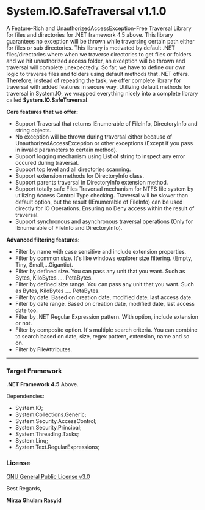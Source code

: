 # System.IO.SafeTraversal v1.1.0


A Feature-Rich and UnauthorizedAccessException-Free Traversal Library for files and directories for .NET framework 4.5 above. This library guarantees no exception will be thrown while traversing certain path either for files or sub directories. This library is motivated by default .NET files/directories where when we traverse directories to get files or folders and we hit unauthorized access folder, an exception will be thrown and traversal will complete unexpectedly. So far, we have to define our own logic to traverse files and folders using default methods that .NET offers. Therefore, instead of repeating the task, we offer complete library for traversal with added features in secure way. Utilizing default methods for traversal in System.IO, we wrapped everything nicely into a complete library called **System.IO.SafeTraversal**.

**Core features that we offer:**
* Support Traversal that returns IEnumerable of FileInfo, DirectoryInfo and string objects.
* No exception will be thrown during traversal either because of UnauthorizedAccessException or other exceptions (Except if you pass in invalid parameters to certain method).
* Support logging mechanism using List of string to inspect any error occured during traversal.
* Support top level and all directories scanning.
* Support extension methods for DirectoryInfo class.
* Support parents traversal in DirectoryInfo extension method.
* Support totally safe Files Traversal mechanism for NTFS file system by utilizing Access Control Type checking. Traversal will be slower than default option, but the result (IEnumerable of FileInfo) can be used directly for IO Operations. Ensuring no Deny access within the result of traversal.
* Support synchronous and asynchronous traversal operations (Only for IEnumerable of FileInfo and DirectoryInfo).

**Advanced filtering features:**
* Filter by name with case sensitive and include extension properties.
* Filter by common size. It's like windows explorer size filtering. (Empty, Tiny, Small,...Gigantic).
* Filter by defined size. You can pass any unit that you want. Such as Bytes, KiloBytes .... PetaBytes.
* Filter by defined size range. You can pass any unit that you want. Such as Bytes, KiloBytes .... PetaBytes.
* Filter by date. Based on creation date, modified date, last access date.
* Filter by date range. Based on creation date, modified date, last access date too.
* Filter by .NET Regular Expression pattern. With option, include extension or not.
* Filter by composite option. It's multiple search criteria. You can combine to search based on date, size, regex pattern, extension, name and so on.
* Filter by FileAttributes.

-----

### Target Framework
**.NET Framework 4.5** Above.

Dependencies:
* System.IO;
* System.Collections.Generic;
* System.Security.AccessControl;
* System.Security.Principal;
* System.Threading.Tasks;
* System.Linq;
* System.Text.RegularExpressions;


### License
[GNU General Public License v3.0](https://github.com/mirzaevolution/System.IO.SafeTraversal/blob/master/LICENSE)


Best Regards,

**Mirza Ghulam Rasyid**

